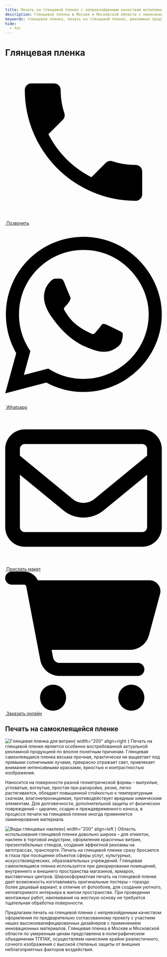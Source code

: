 ```yaml
---
title: Печать на глянцевой пленке с непревзойденным качеством исполнения
description: Глянцевая пленка в Москве и Московской области с нанесением реалистичного, сочного изображения с высокой защищенностью.
keywords: глянцевая пленка, печать на глянцевой пленке, рекламная продукция, полиграфическое объединение, блестящая, самоклеящаяся пленка, реклама, широкоформатная печать, Московская область, Москва
hide:
  - toc
---
```

# Глянцевая пленка
<div class="btn-container">
  <div class="button-item"><a href="tel:+79103331155" class="btn btn-primary phone_btn"><span class="twemoji"><svg xmlns="http://www.w3.org/2000/svg" viewBox="0 0 24 24"><path d="M6.62 10.79c1.44 2.83 3.76 5.15 6.59 6.59l2.2-2.2c.28-.28.67-.36 1.02-.25 1.12.37 2.32.57 3.57.57a1 1 0 0 1 1 1V20a1 1 0 0 1-1 1A17 17 0 0 1 3 4a1 1 0 0 1 1-1h3.5a1 1 0 0 1 1 1c0 1.25.2 2.45.57 3.57.11.35.03.74-.25 1.02l-2.2 2.2Z"></path></svg></span>&nbsp;Позвонить</a></div>

  <div class="button-item"><a href="https://wa.me/79103331155" class="btn btn-primary whatsapp_btn"><span class="twemoji"><svg xmlns="http://www.w3.org/2000/svg" viewBox="0 0 448 512"><path d="M380.9 97.1C339 55.1 283.2 32 223.9 32c-122.4 0-222 99.6-222 222 0 39.1 10.2 77.3 29.6 111L0 480l117.7-30.9c32.4 17.7 68.9 27 106.1 27h.1c122.3 0 224.1-99.6 224.1-222 0-59.3-25.2-115-67.1-157zm-157 341.6c-33.2 0-65.7-8.9-94-25.7l-6.7-4-69.8 18.3L72 359.2l-4.4-7c-18.5-29.4-28.2-63.3-28.2-98.2 0-101.7 82.8-184.5 184.6-184.5 49.3 0 95.6 19.2 130.4 54.1 34.8 34.9 56.2 81.2 56.1 130.5 0 101.8-84.9 184.6-186.6 184.6zm101.2-138.2c-5.5-2.8-32.8-16.2-37.9-18-5.1-1.9-8.8-2.8-12.5 2.8-3.7 5.6-14.3 18-17.6 21.8-3.2 3.7-6.5 4.2-12 1.4-32.6-16.3-54-29.1-75.5-66-5.7-9.8 5.7-9.1 16.3-30.3 1.8-3.7 .9-6.9-.5-9.7-1.4-2.8-12.5-30.1-17.1-41.2-4.5-10.8-9.1-9.3-12.5-9.5-3.2-.2-6.9-.2-10.6-.2-3.7 0-9.7 1.4-14.8 6.9-5.1 5.6-19.4 19-19.4 46.3 0 27.3 19.9 53.7 22.6 57.4 2.8 3.7 39.1 59.7 94.8 83.8 35.2 15.2 49 16.5 66.6 13.9 10.7-1.6 32.8-13.4 37.4-26.4 4.6-13 4.6-24.1 3.2-26.4-1.3-2.5-5-3.9-10.5-6.6z"/></svg></span>&nbsp;Whatsapp</a></div>

  <div class="button-item"><a href="tel:+79103331155" class="btn btn-primary send_btn"><span class="twemoji"><svg xmlns="http://www.w3.org/2000/svg" viewBox="0 0 512 512"><path d="M64 112c-8.8 0-16 7.2-16 16l0 22.1L220.5 291.7c20.7 17 50.4 17 71.1 0L464 150.1l0-22.1c0-8.8-7.2-16-16-16L64 112zM48 212.2L48 384c0 8.8 7.2 16 16 16l384 0c8.8 0 16-7.2 16-16l0-171.8L322 328.8c-38.4 31.5-93.7 31.5-132 0L48 212.2zM0 128C0 92.7 28.7 64 64 64l384 0c35.3 0 64 28.7 64 64l0 256c0 35.3-28.7 64-64 64L64 448c-35.3 0-64-28.7-64-64L0 128z"/></svg></span>&nbsp;Прислать макет</a></div>

  <div class="button-item"><a href="tel:+79103331155" class="btn btn-primary online_btn"><span class="twemoji"><svg xmlns="http://www.w3.org/2000/svg" viewBox="0 0 576 512"><path d="M0 24C0 10.7 10.7 0 24 0L69.5 0c22 0 41.5 12.8 50.6 32l411 0c26.3 0 45.5 25 38.6 50.4l-41 152.3c-8.5 31.4-37 53.3-69.5 53.3l-288.5 0 5.4 28.5c2.2 11.3 12.1 19.5 23.6 19.5L488 336c13.3 0 24 10.7 24 24s-10.7 24-24 24l-288.3 0c-34.6 0-64.3-24.6-70.7-58.5L77.4 54.5c-.7-3.8-4-6.5-7.9-6.5L24 48C10.7 48 0 37.3 0 24zM128 464a48 48 0 1 1 96 0 48 48 0 1 1 -96 0zm336-48a48 48 0 1 1 0 96 48 48 0 1 1 0-96z"/></svg></span>&nbsp;Заказать онлайн</a></div>

</div>


## Печать на самоклеящейся пленке
![Глянцевая пленка для витрин](../img/1.jpg "Глянцевая пленка для витрин"){ width="200" align=right }
Печать на глянцевой пленке является особенно востребованной актуальной
рекламной продукцией по вполне понятным причинам. Глянцевая самоклеящаяся
пленка весьма прочная, практически не выцветает под прямыми солнечными лучами,
прекрасно отражает свет, привлекает внимание интенсивными красками, яркостью и
контрастностью изображения. 

Наносится на поверхности разной геометрической
формы – выпуклые, угловатые, вогнутые, простая при раскройке, резке, легко
растягивается, обладает повышенной стойкостью к температурным скачкам,
влагонепроницаемая, противодействует вредным химическим элементам. Для
долговечности, дополнительной защиты от физических повреждений – царапин,
ссадин и преждевременного износа, в процессе печати на глянцевой пленке иногда
применяется ламинирование материала.

![Виды глянцевых наклеек](../img/2.jpg "Виды глянцевых наклеек"){ width="200" align=left } 
Область использования глянцевой пленки довольно широка – для этикеток, наклеек в
торговой индустрии, оформления красочных витрин, презентабельных стендов,
создания эффектной рекламы на автотрассах, транспорте. Печать на глянцевой пленке
сразу бросается в глаза при посещении объектов сферы услуг, культурных,
искусствоведческих, образовательных учреждений. Глянцевая самоклеящаяся пленка
используется при декорировании помещений, внутреннего и внешнего пространства
магазинов, ярмарок, выставочных центров. Широкоформатная печать на глянцевой
пленке дает возможность изготавливать оригинальные постеры – гораздо более
дешевый вариант, в отличие от фотообоев, для создания уютного, неповторимого
интерьера в жилом пространстве. При проведении монтажных работ, наклеивания на
жесткую основу не требуется тщательная обработка поверхности.

Предлагаем печать на глянцевой пленке с непревзойденным качеством оформления
по предварительно согласованному проекту с участием наших
высококвалифицированных дизайнеров с применением инновационных материалов.
Глянцевая пленка в Москве и Московской области по умеренным ценам представлена
в полиграфическом объединении ТППАК, осуществляем нанесение крайне
реалистичного, сочного изображения с высокой степенью защиты от внешних
неблагоприятных факторов воздействия.